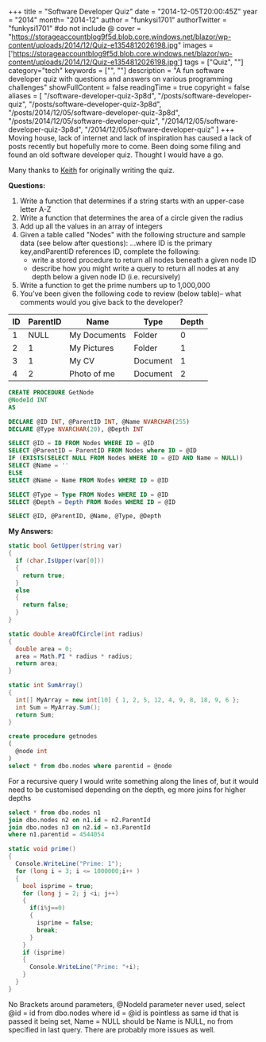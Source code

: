 +++
title = "Software Developer Quiz"
date = "2014-12-05T20:00:45Z"
year = "2014"
month= "2014-12"
author = "funkysi1701"
authorTwitter = "funkysi1701" #do not include @
cover = "https://storageaccountblog9f5d.blob.core.windows.net/blazor/wp-content/uploads/2014/12/Quiz-e1354812026198.jpg"
images = ['https://storageaccountblog9f5d.blob.core.windows.net/blazor/wp-content/uploads/2014/12/Quiz-e1354812026198.jpg']
tags = ["Quiz", ""]
category="tech"
keywords = ["", ""]
description = "A fun software developer quiz with questions and answers on various programming challenges"
showFullContent = false
readingTime = true
copyright = false
aliases = [
    "/software-developer-quiz-3p8d",
    "/posts/software-developer-quiz",
    "/posts/software-developer-quiz-3p8d",
    "/posts/2014/12/05/software-developer-quiz-3p8d",
    "/posts/2014/12/05/software-developer-quiz",
    "/2014/12/05/software-developer-quiz-3p8d",
    "/2014/12/05/software-developer-quiz"
]
+++
Moving house, lack of internet and lack of inspiration has caused a lack of posts recently but hopefully more to come. Been doing some filing and found an old software developer quiz. Thought I would have a go.

Many thanks to <a href="https://twitter.com/zogface">Keith</a> for originally writing the quiz.

**Questions:**

1. Write a function that determines if a string starts with an upper-case letter A-Z
2. Write a function that determines the area of a circle given the radius
3. Add up all the values in an array of integers
4. Given a table called "Nodes" with the following structure and sample data (see below after questions):
…where ID is the primary key,andParentID references ID, complete the following:
    - write a stored procedure to return all nodes beneath a given node ID
    - describe how you might write a query to return all nodes at any depth below a given node ID (i.e. recursively)
5. Write a function to get the prime numbers up to 1,000,000
6. You’ve been given the following code to review (below table)– what comments would you give back to the developer?


|ID|ParentID|Name|Type|Depth|
|---|----|----|----|----|
|1|	NULL|My Documents|Folder|0|
|2|1|My Pictures|Folder|1|
|3|1|My CV|Document|1|
|4|2|Photo of me|Document|2|

```sql
CREATE PROCEDURE GetNode
@NodeId INT
AS

DECLARE @ID INT, @ParentID INT, @Name NVARCHAR(255)
DECLARE @Type NVARCHAR(20), @Depth INT

SELECT @ID = ID FROM Nodes WHERE ID = @ID
SELECT @ParentID = ParentID FROM Nodes where ID = @ID
IF (EXISTS(SELECT NULL FROM Nodes WHERE ID = @ID AND Name = NULL))
SELECT @Name = ''
ELSE
SELECT @Name = Name FROM Nodes WHERE ID = @ID

SELECT @Type = Type FROM Nodes WHERE ID = @ID
SELECT @Depth = Depth FROM Nodes WHERE ID = @ID

SELECT @ID, @ParentID, @Name, @Type, @Depth
```

**My Answers:**

```csharp
static bool GetUpper(string var)
{
  if (char.IsUpper(var[0]))
  {
    return true;
  }
  else
  {
    return false;
  }
}
```

```csharp
static double AreaOfCircle(int radius)
{
  double area = 0;
  area = Math.PI * radius * radius;
  return area;
}
```

```csharp
static int SumArray()
{
  int[] MyArray = new int[10] { 1, 2, 5, 12, 4, 9, 8, 18, 9, 6 };
  int Sum = MyArray.Sum();
  return Sum;
}
```

```sql
create procedure getnodes
(
  @node int
)
select * from dbo.nodes where parentid = @node
```

For a recursive query I would write something along the lines of, but it would need to be customised depending on the depth, eg more joins for higher depths
```sql
select * from dbo.nodes n1
join dbo.nodes n2 on n1.id = n2.ParentId
join dbo.nodes n3 on n2.id = n3.ParentId
where n1.parentid = 4544054
```

```csharp
static void prime()
{
  Console.WriteLine("Prime: 1");
  for (long i = 3; i <= 1000000;i++ )
  {
    bool isprime = true;
    for (long j = 2; j <i; j++)
    {
      if(i%j==0)
      {
        isprime = false;
        break;
      }
    }
    if (isprime)
    {
      Console.WriteLine("Prime: "+i);
    }
  }
}
```

No Brackets around parameters, @NodeId parameter never used, select @id = id from dbo.nodes where id = @id is pointless as same id that is passed it being set, Name = NULL should be Name is NULL, no from specified in last query. There are probably more issues as well.